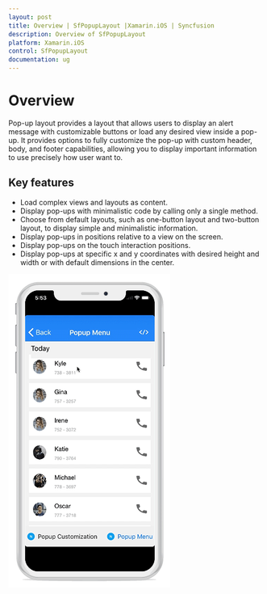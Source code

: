 ```yaml
---
layout: post
title: Overview | SfPopupLayout |Xamarin.iOS | Syncfusion
description: Overview of SfPopupLayout
platform: Xamarin.iOS
control: SfPopupLayout
documentation: ug
--- 
```


# Overview

Pop-up layout provides a layout that allows users to display an alert message with customizable buttons or load any desired view inside a pop-up. It provides options to fully customize the pop-up with custom header, body, and footer capabilities, allowing you to display important information to use precisely how user want to.

## Key features

* Load complex views and layouts as content.
* Display pop-ups with minimalistic code by calling only a single method.
* Choose from default layouts, such as one-button layout and two-button layout, to display simple and minimalistic information.
* Display pop-ups in positions relative to a view on the screen.
* Display pop-ups on the touch interaction positions.
* Display pop-ups at specific x and y coordinates with desired height and width or with default dimensions in the center.

![](GettingStarted_images/OverView.gif)